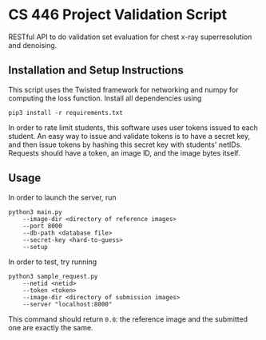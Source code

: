 # CS 446 Project Validation Script

RESTful API to do validation set evaluation for chest x-ray superresolution and denoising.

## Installation and Setup Instructions

This script uses the Twisted framework for networking and numpy for computing the loss function.
Install all dependencies using
```
pip3 install -r requirements.txt
```

In order to rate limit students, this software uses user tokens issued to each student. An easy way to issue and validate tokens is to have a secret key, and then issue tokens by hashing this secret key with students' netIDs. Requests should have a token, an image ID, and the image bytes itself.


## Usage

In order to launch the server, run
```
python3 main.py
    --image-dir <directory of reference images>
    --port 8000
    --db-path <database file>
    --secret-key <hard-to-guess>
    --setup
```

In order to test, try running
```
python3 sample_request.py
    --netid <netid>
    --token <token>
    --image-dir <directory of submission images>
    --server "localhost:8000"
```
This command should return `0.0`: the reference image and the submitted one are exactly the same.
